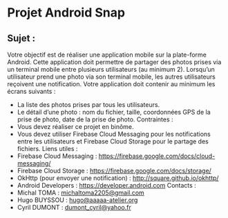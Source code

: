 
Projet Android Snap
==============================



Sujet :
------------
Votre objectif est de réaliser une application mobile sur la plate-forme Android.
Cette application doit permettre de partager des photos prises via un terminal mobile entre plusieurs utilisateurs (au minimum 2).
Lorsqu’un utilisateur prend une photo via son terminal mobile, les autres utilisateurs reçoivent une notification.
Votre application doit contenir au minimum les écrans suivants :
- La liste des photos prises par tous les utilisateurs.
- Le détail d’une photo : nom du fichier, taille, coordonnées GPS de la prise de photo,
date de la prise de photo.
Contraintes :
- Vous devez réaliser ce projet en binôme.
- Vous devez utiliser Firebase Cloud Messaging pour les notifications entre les utilisateurs et Firebase Cloud Storage pour le partage des fichiers.
Liens utiles :
- Firebase Cloud Messaging : https://firebase.google.com/docs/cloud-messaging/
- Firebase Cloud Storage : https://firebase.google.com/docs/storage/
- OkHttp (pour envoyer une notification) : http://square.github.io/okhttp/
- Android Developers : https://developer.android.com
Contacts :
- Michal TOMA : michaltoma2205@gmail.com
- Hugo BUYSSOU : hugo@aaaaa-atelier.org
- Cyril DUMONT : dumont_cyril@yahoo.fr

